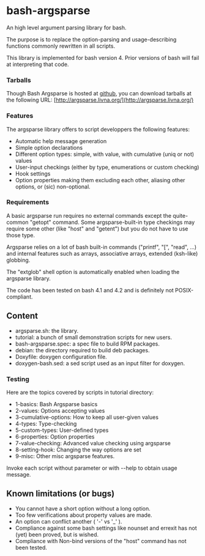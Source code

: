 bash-argsparse
==============

An high level argument parsing library for bash.

The purpose is to replace the option-parsing and usage-describing
functions commonly rewritten in all scripts.

This library is implemented for bash version 4. Prior versions of
bash will fail at interpreting that code.


### Tarballs

Though Bash Argsparse is hosted at
[github](https://github.com/Anvil/bash-argsparse), you can download
tarballs at the following URL:
[http://argsparse.livna.org/](http://argsparse.livna.org/)


### Features

The argsparse library offers to script developpers the following features:

* Automatic help message generation
* Simple option declarations
* Different option types: simple, with value, with cumulative (uniq or
  not) values
* User-input checkings (either by type, enumerations or custom checking)
* Hook settings
* Option properties making them excluding each other, aliasing other
  options, or (sic) non-optional.


### Requirements

A basic argsparse run requires no external commands except the
quite-common "getopt" command. Some argsparse-built-in type checkings
may require some other (like "host" and "getent") but you do not have
to use those type.

Argsparse relies on a lot of bash built-in commands ("printf", "[",
"read", ...) and internal features such as arrays, associative arrays,
extended (ksh-like) globbing.

The "extglob" shell option is automatically enabled when loading
the argsparse library.

The code has been tested on bash 4.1 and 4.2 and is definitely not
POSIX-compliant.

Content
-------

* argsparse.sh: the library.
* tutorial: a bunch of small demonstration scripts for new users.
* bash-argsparse.spec: a spec file to build RPM packages.
* debian: the directory required to build deb packages.
* Doxyfile: doxygen configuration file.
* doxygen-bash.sed: a sed script used as an input filter for doxygen.

### Testing

Here are the topics covered by scripts in tutorial directory:
* 1-basics: Bash Argsparse basics
* 2-values: Options accepting values
* 3-cumulative-options: How to keep all user-given values
* 4-types: Type-checking
* 5-custom-types: User-defined types
* 6-properties: Option properties
* 7-value-checking: Advanced value checking using argsparse
* 8-setting-hook: Changing the way options are set
* 9-misc: Other misc argsparse features.

Invoke each script without parameter or with --help to obtain usage message.

Known limitations (or bugs)
---------------------------

* You cannot have a short option without a long option.
* Too few verifications about property values are made.
* An option can conflict another ( '-' vs '_' ).
* Compliance against some bash settings like nounset and errexit has
  not (yet) been proved, but is wished.
* Compliance with Non-bind versions of the "host" command has not been
  tested.
